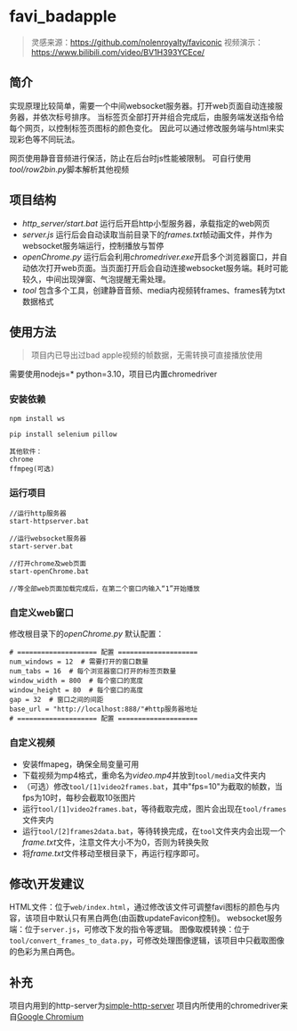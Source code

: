 # favi_badapple

> 灵感来源：https://github.com/nolenroyalty/faviconic
> 视频演示：https://www.bilibili.com/video/BV1H393YCEce/

## 简介

实现原理比较简单，需要一个中间websocket服务器。打开web页面自动连接服务器，并依次标号排序。
当标签页全部打开并组合完成后，由服务端发送指令给每个网页，以控制标签页图标的颜色变化。
因此可以通过修改服务端与html来实现彩色等不同玩法。

网页使用静音音频进行保活，防止在后台时js性能被限制。
可自行使用*tool/row2bin.py*脚本解析其他视频

## 项目结构

- *http_server/start.bat* 运行后开启http小型服务器，承载指定的web网页
- *server.js* 运行后会自动读取当前目录下的*frames.txt*帧动画文件，并作为websocket服务端运行，控制播放与暂停
- *openChrome.py* 运行后会利用*chromedriver.exe*开启多个浏览器窗口，并自动依次打开web页面。当页面打开后会自动连接websocket服务端。耗时可能较久，中间出现弹窗、气泡提醒无需处理。
- *tool* 包含多个工具，创建静音音频、media内视频转frames、frames转为txt数据格式

## 使用方法

> 项目内已导出过bad apple视频的帧数据，无需转换可直接播放使用

需要使用nodejs=* python=3.10，项目已内置chromedriver

### 安装依赖

```
npm install ws

pip install selenium pillow

其他软件：
chrome
ffmpeg(可选)
```

### 运行项目

```
//运行http服务器
start-httpserver.bat

//运行websocket服务器
start-server.bat

//打开chrome及web页面
start-openChrome.bat

//等全部web页面加载完成后，在第二个窗口内输入“1”开始播放
```

### 自定义web窗口

修改根目录下的*openChrome.py*
默认配置：
```
# ==================== 配置 ====================
num_windows = 12  # 需要打开的窗口数量
num_tabs = 16  # 每个浏览器窗口打开的标签页数量
window_width = 800  # 每个窗口的宽度
window_height = 80  # 每个窗口的高度
gap = 32  # 窗口之间的间距
base_url = "http://localhost:888/"#http服务器地址
# ==================== 配置 ====================
```

### 自定义视频

- 安装ffmapeg，确保全局变量可用
- 下载视频为mp4格式，重命名为*video.mp4*并放到`tool/media`文件夹内
- （可选）修改`tool/[1]video2frames.bat`，其中"fps=10"为截取的帧数，当fps为10时，每秒会截取10张图片
- 运行`tool/[1]video2frames.bat`，等待截取完成，图片会出现在`tool/frames`文件夹内
- 运行`tool/[2]frames2data.bat`，等待转换完成，在`tool`文件夹内会出现一个*frame.txt*文件，注意文件大小不为0，否则为转换失败
- 将*frame.txt*文件移动至根目录下，再运行程序即可。

## 修改\开发建议

HTML文件：位于`web/index.html`，通过修改该文件可调整favi图标的颜色与内容，该项目中默认只有黑白两色(由函数updateFavicon控制)。
websocket服务端：位于`server.js`，可修改下发的指令等逻辑。
图像取模转换：位于`tool/convert_frames_to_data.py`，可修改处理图像逻辑，该项目中只截取图像的色彩为黑白两色。


## 补充

项目内用到的http-server为[simple-http-server](https://github.com/TheWaWaR/simple-http-server)
项目内所使用的chromedriver来自[Google Chromium](https://sites.google.com/chromium.org/driver/downloads)